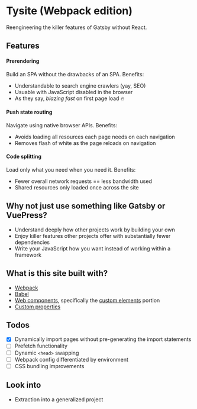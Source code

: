# Tysite (Webpack edition)
Reengineering the killer features of Gatsby without React.

## Features
#### Prerendering
Build an SPA without the drawbacks of an SPA. Benefits:
  - Understandable to search engine crawlers (yay, SEO)
  - Usuable with JavaScript disabled in the browser
  - As they say, *blazing fast* on first page load 🔥

#### Push state routing
Navigate using native browser APIs. Benefits:
  - Avoids loading all resources each page needs on each navigation
  - Removes flash of white as the page reloads on navigation

#### Code splitting
Load only what you need when you need it. Benefits:
  - Fewer overall network requests == less bandwidth used
  - Shared resources only loaded once across the site

## Why not just use something like Gatsby or VuePress?
  - Understand deeply how other projects work by building your own
  - Enjoy killer features other projects offer with substantially fewer dependencies
  - Write your JavaScript how you want instead of working within a framework

## What is this site built with?
  - [Webpack](https://webpack.js.org)
  - [Babel](https://babeljs.io)
  - [Web components](https://developer.mozilla.org/en-US/docs/Web/Web_Components), specifically the [custom elements](https://developer.mozilla.org/en-US/docs/Web/Web_Components/Using_custom_elements) portion
  - [Custom properties](https://developer.mozilla.org/en-US/docs/Web/Web_Components/Using_custom_elements)
  
## Todos
  - [x] Dynamically import pages without pre-generating the import statements
  - [ ] Prefetch functionality
  - [ ] Dynamic `<head>` swapping
  - [ ] Webpack config differentiated by environment
  - [ ] CSS bundling improvements

## Look into
  - Extraction into a generalized project